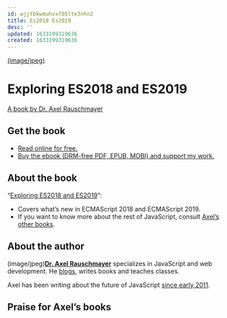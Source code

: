 ```yaml
---
id: wjjtbkwmuhvxf05lte3nhn2
title: Es2018 Es2019
desc: ''
updated: 1633199319636
created: 1633199319636
---
```


[(image/jpeg)](http://exploringjs.com/es2018-es2019/toc.html)

# Exploring ES2018 and ES2019

[A book by Dr. Axel Rauschmayer](http://exploringjs.com/index.html)

## Get the book

* [Read online for free.](http://exploringjs.com/es2018-es2019/toc.html)
* [Buy the ebook (DRM-free PDF, EPUB, MOBI) and support my work.](https://payhip.com/b/JrTz)

## About the book

“[Exploring ES2018 and ES2019](http://exploringjs.com/es2018-es2019/toc.html)”:

* Covers what’s new in ECMAScript 2018 and ECMAScript 2019.
* If you want to know more about the rest of JavaScript, consult [Axel’s other books](http://exploringjs.com/index.html).

## About the author

(image/jpeg)[**Dr. Axel Rauschmayer**](http://dr-axel.de/) specializes in JavaScript and web development. He [blogs](http://www.2ality.com/), writes books and teaches classes.

Axel has been writing about the future of JavaScript [since early 2011](http://www.2ality.com/2011/02/david-herman-on-ecmascriptnext.html).

## Praise for Axel’s books
